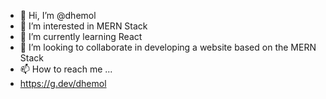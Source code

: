- 👋 Hi, I’m @dhemol
- 👀 I’m interested in MERN Stack
- 🌱 I’m currently learning React
- 💞️ I’m looking to collaborate in developing a website based on the MERN Stack
- 📫 How to reach me ...
- https://g.dev/dhemol

<!---
dhemol/dhemol is a ✨ special ✨ repository because its `README.md` (this file) appears on your GitHub profile.
You can click the Preview link to take a look at your changes.
--->
